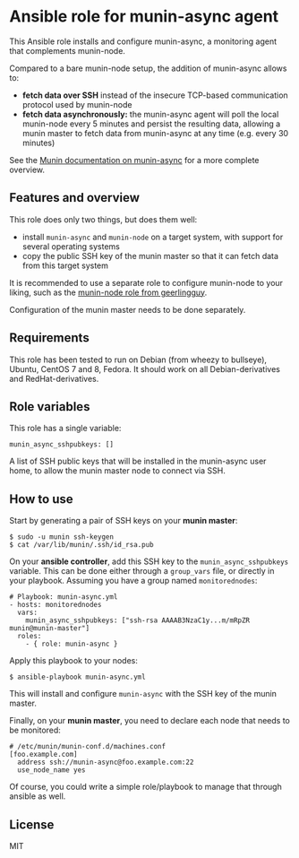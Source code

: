 # Ansible role for munin-async agent

This Ansible role installs and configure munin-async, a monitoring agent
that complements munin-node.

Compared to a bare munin-node setup, the addition of munin-async allows to:

- **fetch data over SSH** instead of the insecure TCP-based communication protocol used by munin-node
- **fetch data asynchronously:** the munin-async agent will poll the local munin-node
  every 5 minutes and persist the resulting data, allowing a munin master to
  fetch data from munin-async at any time (e.g. every 30 minutes)

See the [Munin documentation on munin-async](http://guide.munin-monitoring.org/en/latest/node/async.html)
for a more complete overview.

## Features and overview

This role does only two things, but does them well:

- install `munin-async` and `munin-node` on a target system, with support for several operating systems
- copy the public SSH key of the munin master so that it can fetch data from this target system

It is recommended to use a separate role to configure munin-node to your liking,
such as the [munin-node role from geerlingguy](https://github.com/geerlingguy/ansible-role-munin-node).

Configuration of the munin master needs to be done separately.

## Requirements

This role has been tested to run on Debian (from wheezy to bullseye), Ubuntu,
CentOS 7 and 8, Fedora.  It should work on all Debian-derivatives and RedHat-derivatives.

## Role variables

This role has a single variable:

    munin_async_sshpubkeys: []

A list of SSH public keys that will be installed in the munin-async user home, to allow the munin master node to connect via SSH.

## How to use

Start by generating a pair of SSH keys on your **munin master**:

    $ sudo -u munin ssh-keygen
    $ cat /var/lib/munin/.ssh/id_rsa.pub


On your **ansible controller**, add this SSH key to the `munin_async_sshpubkeys` variable.
This can be done either through a `group_vars` file, or directly in your playbook.
Assuming you have a group named `monitorednodes`:

    # Playbook: munin-async.yml
    - hosts: monitorednodes
      vars:
        munin_async_sshpubkeys: ["ssh-rsa AAAAB3NzaC1y...m/mRpZR munin@munin-master"]
      roles:
        - { role: munin-async }

Apply this playbook to your nodes:

    $ ansible-playbook munin-async.yml

This will install and configure `munin-async` with the SSH key of the munin master.

Finally, on your **munin master**, you need to declare each node that needs to be monitored:

    # /etc/munin/munin-conf.d/machines.conf
    [foo.example.com]
      address ssh://munin-async@foo.example.com:22
      use_node_name yes

Of course, you could write a simple role/playbook to manage that through ansible as well.


## License

MIT
